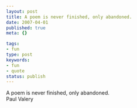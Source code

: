 ```yaml
---
layout: post
title: A poem is never finished, only abandoned.
date: 2007-04-01
published: true
meta: {}

tags:
- fun
type: post
keywords:
- fun
- quote
status: publish
---
```

A poem is never finished, only abandoned.<br />Paul Valery

